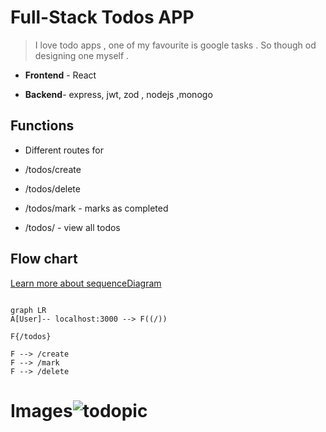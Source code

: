 # Full-Stack Todos APP
> I love todo apps , one of my favourite is google tasks . So though od designing one myself .
- **Frontend** - React

- **Backend**- express, jwt, zod , nodejs ,monogo

  

## Functions

- Different routes for

- /todos/create 
- /todos/delete 
- /todos/mark - marks as completed
- /todos/ - view all todos


## Flow chart 
<!-- Can change this flow chart to sequece diagram by changing graph LR to  sequenceDiagram  learn more about it in -->
[ Learn more about sequenceDiagram](https://stackedit.io/app)

```mermaid

graph LR
A[User]-- localhost:3000 --> F((/))

F{/todos}

F --> /create
F --> /mark
F --> /delete
```
# Images![todopic](https://github.com/sumitbhuia/Basic-Todo-MERN/assets/110191269/22df37f9-c6a4-460c-adee-4a1b47282813)


